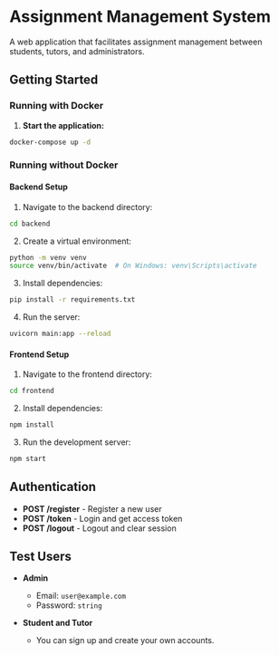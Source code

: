# Assignment Management System

A web application that facilitates assignment management between students, tutors, and administrators.

## Getting Started

### Running with Docker

1. **Start the application:**
  ```bash
  docker-compose up -d
  ```

### Running without Docker

#### Backend Setup

1. Navigate to the backend directory:
  ```bash
  cd backend
  ```

2. Create a virtual environment:
  ```bash
  python -m venv venv
  source venv/bin/activate  # On Windows: venv\Scripts\activate
  ```

3. Install dependencies:
  ```bash
  pip install -r requirements.txt
  ```

4. Run the server:
  ```bash
  uvicorn main:app --reload
  ```

#### Frontend Setup

1. Navigate to the frontend directory:
  ```bash
  cd frontend
  ```

2. Install dependencies:
  ```bash
  npm install
  ```

3. Run the development server:
  ```bash
  npm start
  ```

## Authentication

- **POST /register** - Register a new user
- **POST /token** - Login and get access token
- **POST /logout** - Logout and clear session


## Test Users

- **Admin**
  - Email: `user@example.com`
  - Password: `string`

- **Student and Tutor**
  - You can sign up and create your own accounts.